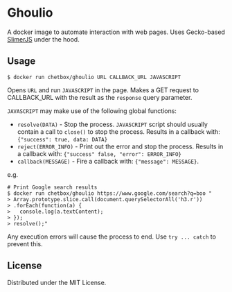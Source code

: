 # Ghoulio

A docker image to automate interaction with web pages.
Uses Gecko-based [SlimerJS](https://slimerjs.org/) under the hood.

## Usage

```shell
$ docker run chetbox/ghoulio URL CALLBACK_URL JAVASCRIPT
```

Opens `URL` and run `JAVASCRIPT` in the page. Makes a GET request to CALLBACK_URL with the result as the `response` query parameter.

`JAVASCRIPT` may make use of the following global functions:

- `resolve(DATA)` - Stop the process. `JAVASCRIPT` script should usually contain a call to `close()` to stop the process. Results in a callback with: `{"success": true, data: DATA}`
- `reject(ERROR_INFO)` - Print out the error and stop the process. Results in a callback with: `{"success" false, "error": ERROR_INFO}`
- `callback(MESSAGE)` - Fire a callback with: `{"message": MESSAGE}`.

e.g.

```shell
# Print Google search results
$ docker run chetbox/ghoulio https://www.google.com/search?q=boo "
> Array.prototype.slice.call(document.querySelectorAll('h3.r'))
> .forEach(function(a) {
>   console.log(a.textContent);
> });
> resolve();"
```

Any execution errors will cause the process to end. Use `try ... catch` to prevent this.

## License

Distributed under the MIT License.
